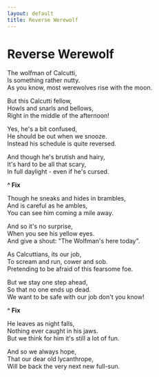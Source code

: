 ```yaml
---
layout: default
title: Reverse Werewolf
---
```


# Reverse Werewolf

The wolfman of Calcutti,  
Is something rather nutty.  
As you know, most werewolves rise with the moon.

But this Calcutti fellow,  
Howls and snarls and bellows,  
Right in the middle of the afternoon!

Yes, he's a bit confused,  
He should be out when we snooze.  
Instead his schedule is quite reversed.

And though he's brutish and hairy,  
It's hard to be all that scary,  
In full daylight - even if he's cursed.

**^ Fix**

Though he sneaks and hides in brambles,  
And is careful as he ambles,  
You can see him coming a mile away.

And so it's no surprise,  
When you see his yellow eyes.  
And give a shout: "The Wolfman's here today".

As Calcuttians, its our job,  
To scream and run, cower and sob.  
Pretending to be afraid of this fearsome foe.

But we stay one step ahead,  
So that no one ends up dead.  
We want to be safe with our job don't you know!

**^ Fix**

He leaves as night falls,  
Nothing ever caught in his jaws.  
But we think for him it's still a lot of fun.

And so we always hope,  
That our dear old lycanthrope,  
Will be back the very next new full-sun.
